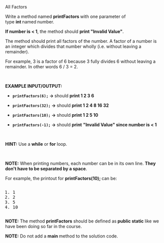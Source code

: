 <div class="instructions--content--1JI0g"><div class="instructions--title--3vSDk" data-purpose="exercise-title">All Factors</div><div class="instructions--description--2Qd_w"><p>Write a method named&nbsp;<strong>printFactors&nbsp;</strong>with one parameter of type&nbsp;<strong>int&nbsp;</strong>named<strong>&nbsp;</strong>number.&nbsp;</p><p><strong>If number is &lt; 1</strong>, the&nbsp;method should&nbsp;<strong>print "Invalid Value"</strong>.</p><p>The method should<strong>&nbsp;</strong>print all factors of the number. A factor of a number is an integer which divides that number wholly (i.e. without leaving a remainder).</p><p>For example, 3 is a factor of 6 because 3 fully divides 6 without leaving a remainder. In other words 6 / 3 = 2.</p><p><br></p><p><strong>EXAMPLE INPUT/OUTPUT:</strong></p><ul><li><p><code><strong>printFactors(6);</strong></code><strong> →&nbsp;</strong>should&nbsp;<strong>print&nbsp;1 2 3 6</strong></p></li><li><p><code><strong>printFactors(32);</strong></code><strong> →&nbsp;</strong>should&nbsp;<strong>print&nbsp;1 2 4 8 16 32</strong></p></li><li><p><code><strong>printFactors(10);</strong></code><strong> →&nbsp;</strong>should&nbsp;<strong>print&nbsp;1 2 5 10</strong></p></li><li><p><code><strong>printFactors(-1);</strong></code><strong> →&nbsp;</strong>should&nbsp;<strong>print</strong>&nbsp;<strong>"Invalid Value" since number is &lt; 1</strong></p></li></ul><p><br></p><p><strong>HINT:</strong>&nbsp;Use a&nbsp;<strong>while</strong>&nbsp;or&nbsp;<strong>for</strong>&nbsp;loop.</p><p><br></p><p><strong>NOTE:</strong>&nbsp;When printing numbers,&nbsp;each number can be in its own line.&nbsp;<strong>They don't have to be separated by a space</strong>.</p><p>For example, the printout for&nbsp;<strong>printFactors(10);&nbsp;</strong>can be:</p><div class="ud-component--base-components--code-block" ng-non-bindable=""><div><pre class="prettyprint linenums prettyprinted" role="presentation" style=""><ol class="linenums"><li class="L0"><span class="lit">1</span></li><li class="L1"><span class="lit">2</span></li><li class="L2"><span class="lit">5</span></li><li class="L3"><span class="lit">10</span></li></ol></pre></div></div><p><strong>NOTE:</strong>&nbsp;The method&nbsp;<strong>printFactors​</strong>&nbsp;should be defined as<strong>&nbsp;public static&nbsp;</strong>like we have been doing so far in the course.</p><p><strong>NOTE:</strong>&nbsp;Do not add a&nbsp;<strong>main&nbsp;</strong>method to the solution code.</p></div></div><div class="instructions--drag-handle--ocDGT"></div>